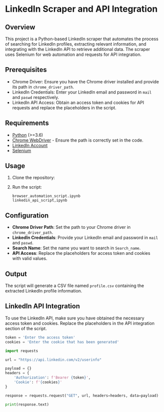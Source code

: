 # LinkedIn Scraper and API Integration

## Overview

This project is a Python-based LinkedIn scraper that automates the process of searching for LinkedIn profiles, extracting relevant information, and integrating with the LinkedIn API to retrieve additional data. The scraper uses Selenium for web automation and requests for API integration.

## Prerequisites

- Chrome Driver: Ensure you have the Chrome driver installed and provide its path in `chrome_driver_path`.
- LinkedIn Credentials: Enter your LinkedIn email and password in `mail` and `paswd` respectively.
- LinkedIn API Access: Obtain an access token and cookies for API requests and replace the placeholders in the script.

## Requirements

- [Python](https://www.python.org/) (>=3.6)
- [Chrome WebDriver](https://sites.google.com/chromium.org/driver/) - Ensure the path is correctly set in the code.
- [LinkedIn Account](https://www.linkedin.com/)
- [Selenium](https://www.selenium.dev/selenium/docs/api/py/)

## Usage

1. Clone the repository:

2. Run the script:

    ```
    browser_automation_script.ipynb
    linkedin_api_script,ipynb
    ```

## Configuration

- **Chrome Driver Path**: Set the path to your Chrome driver in `chrome_driver_path`.
- **LinkedIn Credentials**: Provide your LinkedIn email and password in `mail` and `paswd`.
- **Search Name**: Set the name you want to search in `Search_name`.
- **API Access**: Replace the placeholders for access token and cookies with valid values.

## Output

The script will generate a CSV file named `profile.csv` containing the extracted LinkedIn profile information.

## LinkedIn API Integration

To use the LinkedIn API, make sure you have obtained the necessary access token and cookies. Replace the placeholders in the API integration section of the script.

```python
token = 'Enter the access token'
cookies = 'Enter the cookie that has been generated'

import requests

url = "https://api.linkedin.com/v2/userinfo"

payload = {}
headers = {
    'Authorization': f'Bearer {token}',
    'Cookie': f'{cookies}'
}

response = requests.request("GET", url, headers=headers, data=payload)

print(response.text)
